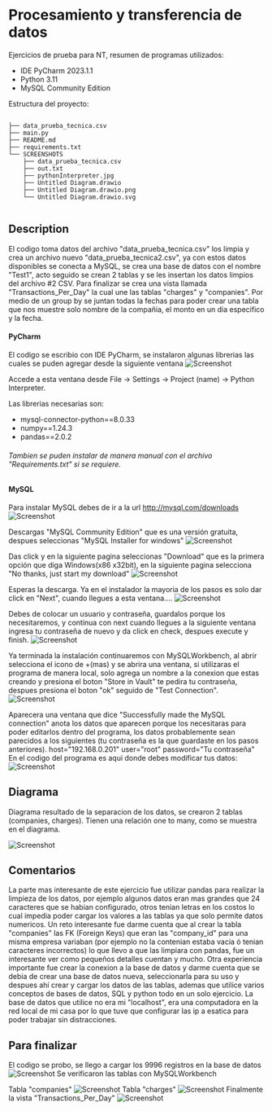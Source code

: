 # Procesamiento y transferencia de datos
Ejercicios de prueba para NT, resumen de programas utilizados:
* IDE PyCharm 2023.1.1
* Python 3.11
* MySQL Community Edition

Estructura del proyecto:

<code>
├── data_prueba_tecnica.csv
├── main.py
├── README.md
├── requirements.txt
└── SCREENSHOTS
    ├── data_prueba_tecnica.csv
    ├── out.txt
    ├── pythonInterpreter.jpg
    ├── Untitled Diagram.drawio
    ├── Untitled Diagram.drawio.png
    └── Untitled Diagram.drawio.svg

</code>


## Description
El codigo toma datos del archivo "data_prueba_tecnica.csv" los limpia y crea un archivo nuevo "data_prueba_tecnica2.csv", ya con estos datos disponibles 
se conecta a MySQL, se crea una base de datos con el nombre "Test1", acto seguido se crean 2 tablas y se les insertan los datos limpios del archivo #2 CSV. Para finalizar
se crea una vista llamada "Transactions_Per_Day" la cual une las tablas "charges" y "companies". Por medio de un group by se juntan todas la fechas para poder crear
una tabla que nos muestre solo nombre de la compañia, el monto en un dia especifico y la fecha.

#### PyCharm
El codigo se escribio con IDE PyCharm, se instalaron algunas librerias las cuales se puden agregar desde la siguiente ventana 
![Screenshot](/Images/pythonInterpreter.jpg)

Accede a esta ventana desde File -> Settings -> Project (name) -> Python Interpreter.

Las librerias necesarias son:
* mysql-connector-python==8.0.33
* numpy==1.24.3
* pandas==2.0.2

###### Tambien se puden instalar de manera manual con el archivo "Requirements.txt" si se requiere.

#### MySQL
Para instalar MySQL debes de ir a la url http://mysql.com/downloads
![Screenshot](/Images/mysqlComu.jpg)

Descargas "MySQL Community Edition" que es una versión gratuita, despues seleccionas "MySQL Installer for windows"
![Screenshot](/Images/mysqlComu2.jpg)

Das click y en la siguiente pagina seleccionas "Download" que es la primera opción que diga Windows(x86 x32bit), en la siguiente pagina selecciona 
"No thanks, just start my download"
![Screenshot](/Images/mysqlComu3.jpg)

Esperas la descarga.
Ya en el instalador la mayoria de los pasos es solo dar click en "Next", cuando llegues a esta ventana....
![Screenshot](/Images/mysqlComu4.jpg)

Debes de colocar un usuario y contraseña, guardalos porque los necesitaremos, y continua con next cuando llegues a la siguiente ventana ingresa tu contraseña
de nuevo y da click en check, despues execute y finish.
![Screenshot](/Images/mysqlComu5.jpg)

Ya terminada la instalación continuaremos con MySQLWorkbench, al abrir selecciona el icono de +(mas) y se abrira una ventana, si utilizaras el programa de 
manera local, solo agrega un nombre a la conexion que estas creando y presiona el boton "Store in Vault" te pedira tu contraseña, despues presiona el boton "ok" seguido
de  "Test Connection".
![Screenshot](/Images/mysqlComu6.jpg)

Aparecera una ventana que dice "Successfully made the MySQL connection" anota los datos que aparecen porque los necesitaras para poder editarlos dentro del programa, los
datos probablemente sean parecidos a los siguientes (tu contraseña es la que guardaste en los pasos anteriores).
host="192.168.0.201"
user="root"
password="Tu contraseña"
En el codigo del programa es aqui donde debes modificar tus datos:
![Screenshot](/Images/datosMySQL.jpg)

## Diagrama
Diagrama resultado de la separacion de los datos, se crearon 2 tablas (companies, charges). Tienen una relación one to many, como se muestra en el diagrama.

![Screenshot](/Images/Diagram.svg)

## Comentarios

La parte mas interesante de este ejercicio fue utilizar pandas para realizar la limpieza de los datos, por ejemplo algunos datos eran mas grandes que 24 
caracteres que se habian configurado, otros tenian letras en los costos lo cual impedia poder cargar los valores a las tablas ya que solo permite datos numericos.
Un reto interesante fue darme cuenta que al crear la tabla "companies" las FK (Foreign Keys) que eran las "company_id" para una misma empresa variaban (por ejemplo no
la contenian estaba vacia ó tenian caracteres incorrectos) lo que llevo a que las limpiara con pandas, fue un interesante ver como pequeños detalles cuentan y mucho.
Otra experiencia importante fue crear la conexion a la base de datos y darme cuenta que se debia de crear una base de datos nueva, seleccionarla para su uso
y despues ahí crear y cargar los datos de las tablas, ademas que utilice varios conceptos de bases de datos, SQL y python todo en un solo ejercicio.
La base de datos que utilice no era mi "localhost", era una computadora en la red local de mi casa por lo que tuve que configurar las ip a esatica para poder trabajar sin
distracciones.

## Para finalizar
El codigo se probo, se llego a cargar los 9996 registros en la base de datos
![Screenshot](/Images/FIN1.jpg)
Se verificaron las tablas con MySQLWorkbench

Tabla "companies"
![Screenshot](/Images/FIN2.jpg)
Tabla "charges"
![Screenshot](/Images/FIN3.jpg)
Finalmente la vista "Transactions_Per_Day"
![Screenshot](/Images/FIN4.jpg)
